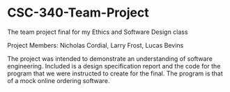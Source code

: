 # CSC-340-Team-Project
The team project final for my Ethics and Software Design class

Project Members: Nicholas Cordial, Larry Frost, Lucas Bevins

The project was intended to demonstrate an understanding of software engineering. Included is a design specification report and the code for the program that we were instructed to create for the final.
The program is that of a mock online ordering software.
